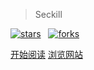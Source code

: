 > Seckill

[![stars](https://badgen.net/github/stars/epochwz/seckill?icon=github&color=4ab8a1)](https://github.com/epochwz/seckill)&nbsp;&nbsp;
[![forks](https://badgen.net/github/forks/epochwz/seckill?icon=github&color=4ab8a1)](https://github.com/epochwz/seckill)

[开始阅读](/docs/README.md)
[浏览网站](http://seckill.epoch.fun/static/index.html)